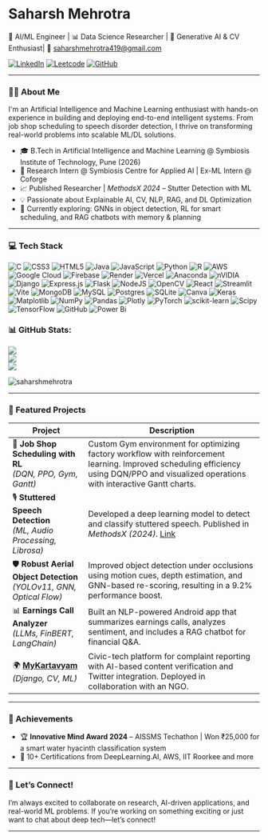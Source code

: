 # Saharsh Mehrotra

🚀 AI/ML Engineer | 📊 Data Science Researcher | 🧠 Generative AI & CV Enthusiast| 📧 [saharshmehrotra419@gmail.com](mailto:saharshmehrotra419@gmail.com)

[![LinkedIn](https://img.shields.io/badge/LinkedIn-%230077B5.svg?logo=linkedin\&logoColor=white)](https://linkedin.com/in/saharsh-mehrotra/) [![Leetcode](https://img.shields.io/badge/Leetcode-%23000000.svg?logo=Leetcode\&logoColor=white)](https://leetcode.com/u/saharsh_419/) [![GitHub](https://img.shields.io/badge/GitHub-%23121011.svg?logo=github\&logoColor=white)](https://github.com/saharshmehrotra)


---

### 👨‍💻 About Me

I'm an Artificial Intelligence and Machine Learning enthusiast with hands-on experience in building and deploying end-to-end intelligent systems. From job shop scheduling to speech disorder detection, I thrive on transforming real-world problems into scalable ML/DL solutions.

* 🎓 B.Tech in Artificial Intelligence and Machine Learning @ Symbiosis Institute of Technology, Pune (2026)
* 🧪 Research Intern @ Symbiosis Centre for Applied AI | Ex-ML Intern @ Coforge
* 📈 Published Researcher | *MethodsX 2024* – Stutter Detection with ML
* 💡 Passionate about Explainable AI, CV, NLP, RAG, and DL Optimization
* 🧭 Currently exploring: GNNs in object detection, RL for smart scheduling, and RAG chatbots with memory & planning

---

### 💻 Tech Stack

![C](https://img.shields.io/badge/c-%2300599C.svg?style=for-the-badge&logo=c&logoColor=white) ![CSS3](https://img.shields.io/badge/css3-%231572B6.svg?style=for-the-badge&logo=css3&logoColor=white) ![HTML5](https://img.shields.io/badge/html5-%23E34F26.svg?style=for-the-badge&logo=html5&logoColor=white) ![Java](https://img.shields.io/badge/java-%23ED8B00.svg?style=for-the-badge&logo=openjdk&logoColor=white) ![JavaScript](https://img.shields.io/badge/javascript-%23323330.svg?style=for-the-badge&logo=javascript&logoColor=%23F7DF1E) ![Python](https://img.shields.io/badge/python-3670A0?style=for-the-badge&logo=python&logoColor=ffdd54) ![R](https://img.shields.io/badge/r-%23276DC3.svg?style=for-the-badge&logo=r&logoColor=white) ![AWS](https://img.shields.io/badge/AWS-%23FF9900.svg?style=for-the-badge&logo=amazon-aws&logoColor=white) ![Google Cloud](https://img.shields.io/badge/GoogleCloud-%234285F4.svg?style=for-the-badge&logo=google-cloud&logoColor=white) ![Firebase](https://img.shields.io/badge/firebase-%23039BE5.svg?style=for-the-badge&logo=firebase) ![Render](https://img.shields.io/badge/Render-%46E3B7.svg?style=for-the-badge&logo=render&logoColor=white) ![Vercel](https://img.shields.io/badge/vercel-%23000000.svg?style=for-the-badge&logo=vercel&logoColor=white) ![Anaconda](https://img.shields.io/badge/Anaconda-%2344A833.svg?style=for-the-badge&logo=anaconda&logoColor=white) ![nVIDIA](https://img.shields.io/badge/cuda-000000.svg?style=for-the-badge&logo=nVIDIA&logoColor=green) ![Django](https://img.shields.io/badge/django-%23092E20.svg?style=for-the-badge&logo=django&logoColor=white) ![Express.js](https://img.shields.io/badge/express.js-%23404d59.svg?style=for-the-badge&logo=express&logoColor=%2361DAFB) ![Flask](https://img.shields.io/badge/flask-%23000.svg?style=for-the-badge&logo=flask&logoColor=white) ![NodeJS](https://img.shields.io/badge/node.js-6DA55F?style=for-the-badge&logo=node.js&logoColor=white) ![OpenCV](https://img.shields.io/badge/opencv-%23white.svg?style=for-the-badge&logo=opencv&logoColor=white) ![React](https://img.shields.io/badge/react-%2320232a.svg?style=for-the-badge&logo=react&logoColor=%2361DAFB) ![Streamlit](https://img.shields.io/badge/Streamlit-%23FE4B4B.svg?style=for-the-badge&logo=streamlit&logoColor=white) ![Vite](https://img.shields.io/badge/vite-%23646CFF.svg?style=for-the-badge&logo=vite&logoColor=white) ![MongoDB](https://img.shields.io/badge/MongoDB-%234ea94b.svg?style=for-the-badge&logo=mongodb&logoColor=white) ![MySQL](https://img.shields.io/badge/mysql-4479A1.svg?style=for-the-badge&logo=mysql&logoColor=white) ![Postgres](https://img.shields.io/badge/postgres-%23316192.svg?style=for-the-badge&logo=postgresql&logoColor=white) ![SQLite](https://img.shields.io/badge/sqlite-%2307405e.svg?style=for-the-badge&logo=sqlite&logoColor=white) ![Canva](https://img.shields.io/badge/Canva-%2300C4CC.svg?style=for-the-badge&logo=Canva&logoColor=white) ![Keras](https://img.shields.io/badge/Keras-%23D00000.svg?style=for-the-badge&logo=Keras&logoColor=white) ![Matplotlib](https://img.shields.io/badge/Matplotlib-%23ffffff.svg?style=for-the-badge&logo=Matplotlib&logoColor=black) ![NumPy](https://img.shields.io/badge/numpy-%23013243.svg?style=for-the-badge&logo=numpy&logoColor=white) ![Pandas](https://img.shields.io/badge/pandas-%23150458.svg?style=for-the-badge&logo=pandas&logoColor=white) ![Plotly](https://img.shields.io/badge/Plotly-%233F4F75.svg?style=for-the-badge&logo=plotly&logoColor=white) ![PyTorch](https://img.shields.io/badge/PyTorch-%23EE4C2C.svg?style=for-the-badge&logo=PyTorch&logoColor=white) ![scikit-learn](https://img.shields.io/badge/scikit--learn-%23F7931E.svg?style=for-the-badge&logo=scikit-learn&logoColor=white) ![Scipy](https://img.shields.io/badge/SciPy-%230C55A5.svg?style=for-the-badge&logo=scipy&logoColor=%white) ![TensorFlow](https://img.shields.io/badge/TensorFlow-%23FF6F00.svg?style=for-the-badge&logo=TensorFlow&logoColor=white) ![GitHub](https://img.shields.io/badge/github-%23121011.svg?style=for-the-badge&logo=github&logoColor=white) ![Power Bi](https://img.shields.io/badge/power_bi-F2C811?style=for-the-badge&logo=powerbi&logoColor=black)
### 📊 GitHub Stats:

![](https://github-readme-stats.vercel.app/api?username=saharshmehrotra&theme=dark&hide_border=false&include_all_commits=false&count_private=false)<br/>
![](https://nirzak-streak-stats.vercel.app/?user=saharshmehrotra&theme=dark&hide_border=false)<br/>
![](https://github-readme-stats.vercel.app/api/top-langs/?username=saharshmehrotra&theme=dark&hide_border=false&include_all_commits=false&count_private=false&layout=compact)
<p align="left"> <img src="https://komarev.com/ghpvc/?username=saharshmehrotra&label=Profile%20views&color=0e75b6&style=flat" alt="saharshmehrotra" /> </p>

---

### 🔬 Featured Projects

| Project                                                                    | Description                                                                                                                                                                               |
| -------------------------------------------------------------------------- | ----------------------------------------------------------------------------------------------------------------------------------------------------------------------------------------- |
| 🧠 **Job Shop Scheduling with RL** <br> *(DQN, PPO, Gym, Gantt)*           | Custom Gym environment for optimizing factory workflow with reinforcement learning. Improved scheduling efficiency using DQN/PPO and visualized operations with interactive Gantt charts. |
| 🎙️ **Stuttered Speech Detection** <br> *(ML, Audio Processing, Librosa)*  | Developed a deep learning model to detect and classify stuttered speech. Published in *MethodsX (2024)*. [Link](https://www.sciencedirect.com/science/article/pii/S2215016124005016)      |
| 🛡️ **Robust Aerial Object Detection** <br> *(YOLOv11, GNN, Optical Flow)* | Improved object detection under occlusions using motion cues, depth estimation, and GNN-based re-scoring, resulting in a 9.2% performance boost.                                          |
| 📊 **Earnings Call Analyzer** <br> *(LLMs, FinBERT, LangChain)*            | Built an NLP-powered Android app that summarizes earnings calls, analyzes sentiment, and includes a RAG chatbot for financial Q\&A.                                                       |
| 🌍 **[MyKartavyam](https://www.mykartavyam.info)** <br> *(Django, CV, ML)* | Civic-tech platform for complaint reporting with AI-based content verification and Twitter integration. Deployed in collaboration with an NGO.                                            |

---

### 🏅 Achievements

* 🏆 **Innovative Mind Award 2024** – AISSMS Techathon | Won ₹25,000 for a smart water hyacinth classification system
* 📜 10+ Certifications from DeepLearning.AI, AWS, IIT Roorkee and more

---

### 🤝 Let’s Connect!

I’m always excited to collaborate on research, AI-driven applications, and real-world ML problems. If you’re working on something exciting or just want to chat about deep tech—let’s connect!

---
